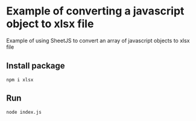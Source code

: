 # Example of converting a javascript object to xlsx file
Example of using SheetJS to convert an array of javascript objects to xlsx file

## Install package

```
npm i xlsx
```

## Run

```
node index.js
```
